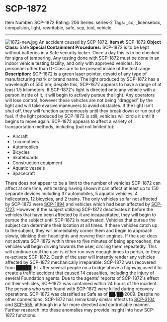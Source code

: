 # SCP-1872
Item Number: SCP-1872
Rating: 206
Series: series-2
Tags: _cc, _licensebox, compulsion, light, rewritable, safe, scp, tool, vehicle

---

![1872-new.jpg](https://scp-wiki.wdfiles.com/local--files/scp-1872/1872-new.jpg)
An accident caused by SCP-1872.
**Item #:** SCP-1872
**Object Class:** Safe
**Special Containment Procedures:** SCP-1872 is to be kept without batteries in a Safe security locker. Once a day this is to be checked for signs of tampering. Any testing done with SCP-1872 must be done in an indoor vehicle testing facility, and only with approved vehicles. No personnel other than D-Class are to be present inside of the test range.
**Description:** SCP-1872 is a green laser pointer, devoid of any type of manufacturing mark or brand name. The light produced by SCP-1872 has a wavelength of 550 nm; despite this, SCP-1872 appears to have a range of at least 1.5 kilometers.
If SCP-1872's light is directed onto any vehicle with a person inside of it, it will begin to actively pursue the light. Any operators will lose control, however these vehicles are not being "dragged" by the light and will take evasive maneuvers to avoid obstacles. If the light isn't shut off, they will function autonomously until they break down or run out of fuel. If the light produced by SCP-1872 is still, vehicles will circle it until it begins to move again.
SCP-1872 appears to affect a variety of transportation methods, including (but not limited to):
  * Aircraft
  * Locomotives
  * Automobiles
  * Bicycles
  * Skateboards
  * Construction equipment
  * Aquatic vessels
  * Spacecraft

There does not appear to be a limit to the number of vehicles SCP-1872 can affect at one time, with testing having shown it can affect at least up to 150 separate devices including 37 automobiles, 5 aquatic vehicles, 4 helicopters, 12 bicycles, and 2 trains. The only vehicles so far not affected by SCP-1872 were [SCP-1894](/scp-1894) and vehicles which had been affected by [SCP-1727](/scp-1727).
However, if the subject utilizing SCP-1872 deactivates it before the vehicles that have been affected by it are incapacitated, they will begin to pursue the subject until SCP-1872 is reactivated. Vehicles that pursue the subject can determine their location at all times.
If these vehicles catch up to the subject, they will immediately corner them and begin to approach slowly, blinking their headlights and revving their engines. If the user does not activate SCP-1872 within three to five minutes of being approached, the vehicles will begin driving towards the user, circling them repeatedly. This will continue until the user is either run over enough times to perish, or they re-activate SCP-1872. Death of the user will instantly render any vehicles affected by SCP-1872 mechanically irreparable.
SCP-1872 was recovered from █████, FL after several people on a bridge above a highway used it to create a traffic accident that caused 14 casualties, including the injury of several Foundation agents. Due to the agents' reports of SCP-1872's effect on their vehicles, SCP-1872 was contained within 24 hours of the incident. The persons who were found with SCP-1872 were killed during recovery operations. SCP-1872 was classified as Safe as of ██/██/2009.
Despite no other connections, SCP-1872 has remarkably similar effects to [SCP-3104](/scp-3104) and [SCP-555](/scp-555), although in a far more directed and controllable manner. Further research into these anomalies may provide insight into how SCP-1872 functions.